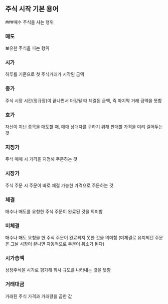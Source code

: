 ## 주식 시작 기본 용어

###매수
주식을 사는 행위

### 매도
보유한 주식을 파는 행위

### 시가
하루를 기준으로 첫 주식거래가 시작된 금액

### 종가
주식 시장 시간(정규장)이 끝나면서 마감될 때 체결된 금액, 즉 마지막 거래 금액을 뜻함

### 호가
자신이 지닌 종목을 매도할 때, 매매 상대자를 구하기 위해 판매할 가격을 미리 걸어두는 것

### 지정가
주식 매매 시 가격을 지정해 주문하는 것

### 시장가
주식 주문 시 주문이 바로 체결 가능한 가격으로 주문하는 것

### 체결
매수나 매도를 요청한 주식 주문이 완료된 것을 의미함

### 미체결
매수나 매도 요청을 한 주식 주문이 완료되지 못한 것을 의미함
(미체결로 유지되던 주문은 그날 시장이 끝나면 자동적으로 주문이 취소가 된다)

### 시가총액
상장주식을 시가로 평가해 회사 규모를 나타내는 것을 뜻함

### 거래대금
거래된 주식 가격과 거래량을 곱한 값

